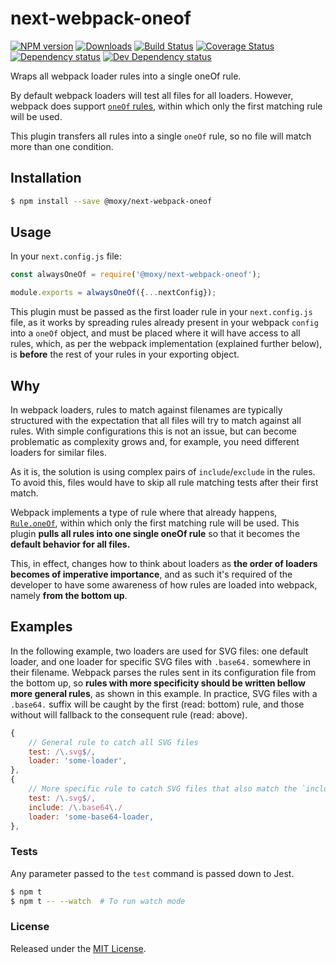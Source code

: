 # next-webpack-oneof

[![NPM version][npm-image]][npm-url] [![Downloads][downloads-image]][npm-url] [![Build Status][travis-image]][travis-url] [![Coverage Status][codecov-image]][codecov-url] [![Dependency status][david-dm-image]][david-dm-url] [![Dev Dependency status][david-dm-dev-image]][david-dm-dev-url]

[npm-url]:https://npmjs.org/package/@moxy/next-webpack-oneof
[downloads-image]:https://img.shields.io/npm/dm/@moxy/next-webpack-oneof.svg
[npm-image]:https://img.shields.io/npm/v/@moxy/next-webpack-oneof.svg
[travis-url]:https://travis-ci.org/moxystudio/next-webpack-oneof
[travis-image]:http://img.shields.io/travis/moxystudio/next-webpack-oneof/master.svg
[codecov-url]:https://codecov.io/gh/moxystudio/next-webpack-oneof
[codecov-image]:https://img.shields.io/codecov/c/github/moxystudio/next-webpack-oneof/master.svg
[david-dm-url]:https://david-dm.org/moxystudio/next-webpack-oneof
[david-dm-image]:https://img.shields.io/david/moxystudio/next-webpack-oneof.svg
[david-dm-dev-url]:https://david-dm.org/moxystudio/next-webpack-oneof?type=dev
[david-dm-dev-image]:https://img.shields.io/david/dev/moxystudio/next-webpack-oneof.svg

Wraps all webpack loader rules into a single oneOf rule.

By default webpack loaders will test all files for all loaders. However, webpack does support [`oneOf` rules](https://webpack.js.org/configuration/module/#ruleoneof), within which only the first matching rule will be used.

This plugin transfers all rules into a single `oneOf` rule, so no file will match more than one condition.


## Installation

```sh
$ npm install --save @moxy/next-webpack-oneof
```


## Usage

In your `next.config.js` file:

```js
const alwaysOneOf = require('@moxy/next-webpack-oneof');

module.exports = alwaysOneOf({...nextConfig});
```

This plugin must be passed as the first loader rule in your `next.config.js` file, as it works by spreading rules already present in your webpack `config` into a `oneOf` object, and must be placed where it will have access to all rules, which, as per the webpack implementation (explained further below), is **before** the rest of your rules in your exporting object.

## Why

In webpack loaders, rules to match against filenames are typically structured with the expectation that all files will try to match against all rules. With simple configurations this is not an issue, but can become problematic as complexity grows and, for example, you need different loaders for similar files.

As it is, the solution is using complex pairs of `include`/`exclude` in the rules. To avoid this, files would have to skip all rule matching tests after their first match.

Webpack implements a type of rule where that already happens, [`Rule.oneOf`](https://webpack.js.org/configuration/module/#ruleoneof), within which only the first matching rule will be used. This plugin **pulls all rules into one single oneOf rule** so that it becomes the **default behavior for all files.**

This, in effect, changes how to think about loaders as **the order of loaders becomes of imperative importance**, and as such it's required of the developer to have some awareness of how rules are loaded into webpack, namely **from the bottom up**.


## Examples

In the following example, two loaders are used for SVG files: one default loader, and one loader for specific SVG files with `.base64.` somewhere in their filename. Webpack parses the rules sent in its configuration file from the bottom up, so **rules with more specificity should be written bellow more general rules**, as shown in this example. In practice, SVG files with a `.base64.` suffix will be caught by the first (read: bottom) rule, and those without will fallback to the consequent rule (read: above).

```js
{
    // General rule to catch all SVG files
    test: /\.svg$/,
    loader: 'some-loader',
},
{
    // More specific rule to catch SVG files that also match the `include` pattern
    test: /\.svg$/,
    include: /\.base64\./
    loader: 'some-base64-loader,
},
```


### Tests

Any parameter passed to the `test` command is passed down to Jest.

```sh
$ npm t
$ npm t -- --watch  # To run watch mode
```

### License

Released under the [MIT License](https://opensource.org/licenses/mit-license.php).

